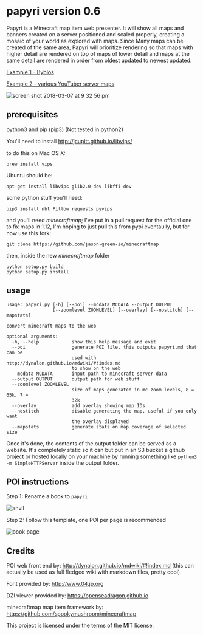 # papyri version 0.6

Papyri is a Minecraft map item web presenter. It will show all maps and banners created on a server positioned and scaled properly, creating a mosaic of your world as explored with maps. Since Many maps can be created of the same area, Papyri will prioritize rendering so that maps with higher detail are rendered on top of maps of lower detail and maps at the same detail are rendered in order from oldest updated to newest updated.

[Example 1 - Byblos](https://minecraft.greener.ca/byblos/map/overworld/)

[Example 2 - various YouTuber server maps](http://jason.green.io/static)

![screen shot 2018-03-07 at 9 32 56 pm](https://user-images.githubusercontent.com/2853489/37129992-952c8bac-224f-11e8-95ce-21a59954409d.png)

## prerequisites

python3 and pip (pip3) (Not tested in python2)

You'll need to install http://jcupitt.github.io/libvips/

to do this on Mac OS X:

    brew install vips

Ubuntu should be:

    apt-get install libvips glib2.0-dev libffi-dev

some python stuff you'll need:

    pip3 install nbt Pillow requests pyvips

and you'll need *minecraftmap*; I've put in a pull request for the official one to fix maps in 1.12, I'm hoping to just pull this from pypi eventaully, but for now use this fork:

    git clone https://github.com/jason-green-io/minecraftmap

then, inside the new *minecraftmap* folder

    python setup.py build
    python setup.py install

## usage

```
usage: papyri.py [-h] [--poi] --mcdata MCDATA --output OUTPUT
                 [--zoomlevel ZOOMLEVEL] [--overlay] [--nostitch] [--mapstats]

convert minecraft maps to the web

optional arguments:
  -h, --help            show this help message and exit
  --poi                 generate POI file, this outputs papyri.md that can be
                        used with http://dynalon.github.io/mdwiki/#!index.md
                        to show on the web
  --mcdata MCDATA       input path to minecraft server data
  --output OUTPUT       output path for web stuff
  --zoomlevel ZOOMLEVEL
                        size of maps generated in mc zoom levels, 8 = 65k, 7 =
                        32k
  --overlay             add overlay showing map IDs
  --nostitch            disable generating the map, useful if you only want
                        the overlay displayed
  --mapstats            generate stats on map coverage of selected size
```

Once it's done, the contents of the output folder can be served as a website. It's completely static so it can but put in an S3 bucket a github project or hosted locally on your machine by running something like `python3 -m SimpleHTTPServer` inside the output folder.

## POI instructions

Step 1: Rename a book to `papyri`

![anvil](https://user-images.githubusercontent.com/2853489/36634498-7aebf294-1973-11e8-9fdb-088a5cff52c1.png)

Step 2: Follow this template, one POI per page is recommended

![book page](https://user-images.githubusercontent.com/2853489/36634615-228a5364-1975-11e8-9566-72969bb1026e.png)



## Credits

POI web front end by: http://dynalon.github.io/mdwiki/#!index.md
(this can actually be used as full fledged wiki with markdown files, pretty cool)

Font provided by: http://www.04.jp.org

DZI viewer provided by: https://openseadragon.github.io

minecraftmap map item framework by: https://github.com/spookymushroom/minecraftmap

This project is licensed under the terms of the MIT license.
